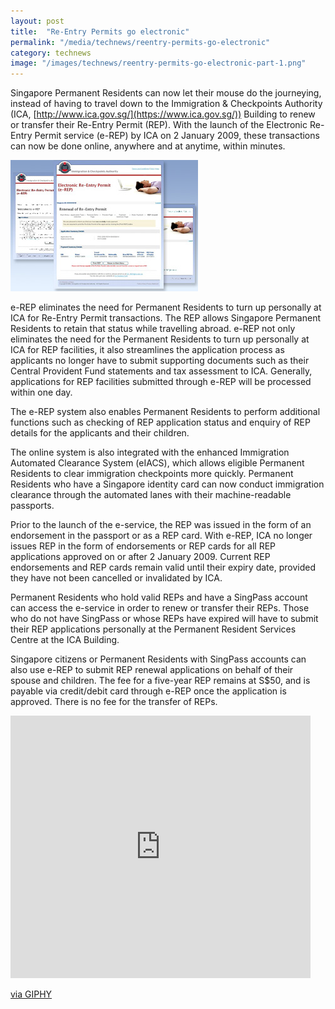 ```yaml
---
layout: post
title:  "Re-Entry Permits go electronic"
permalink: "/media/technews/reentry-permits-go-electronic"
category: technews
image: "/images/technews/reentry-permits-go-electronic-part-1.png"
---
```


Singapore Permanent Residents can now let their mouse do the journeying, instead of having to travel down to the Immigration & Checkpoints Authority (ICA, [http://www.ica.gov.sg/](https://www.ica.gov.sg/)) Building to renew or transfer their Re-Entry Permit (REP). With the launch of the Electronic Re-Entry Permit service (e-REP) by ICA on 2 January 2009, these transactions can now be done online, anywhere and at anytime, within minutes.

![Re-Entry Permits go electronic](/images/technews/reentry-permits-go-electronic-part-1.png)

e-REP eliminates the need for Permanent Residents to turn up personally at ICA for Re-Entry Permit transactions.
The REP allows Singapore Permanent Residents to retain that status while travelling abroad. e-REP not only eliminates the need for the Permanent Residents to turn up personally at ICA for REP facilities, it also streamlines the application process as applicants no longer have to submit supporting documents such as their Central Provident Fund statements and tax assessment to ICA. Generally, applications for REP facilities submitted through e-REP will be processed within one day.

The e-REP system also enables Permanent Residents to perform additional functions such as checking of REP application status and enquiry of REP details for the applicants and their children.

The online system is also integrated with the enhanced Immigration Automated Clearance System (eIACS), which allows eligible Permanent Residents to clear immigration checkpoints more quickly. Permanent Residents who have a Singapore identity card can now conduct immigration clearance through the automated lanes with their machine-readable passports.

Prior to the launch of the e-service, the REP was issued in the form of an endorsement in the passport or as a REP card. With e-REP, ICA no longer issues REP in the form of endorsements or REP cards for all REP applications approved on or after 2 January 2009. Current REP endorsements and REP cards remain valid until their expiry date, provided they have not been cancelled or invalidated by ICA.

Permanent Residents who hold valid REPs and have a SingPass account can access the e-service in order to renew or transfer their REPs. Those who do not have SingPass or whose REPs have expired will have to submit their REP applications personally at the Permanent Resident Services Centre at the ICA Building.

Singapore citizens or Permanent Residents with SingPass accounts can also use e-REP to submit REP renewal applications on behalf of their spouse and children. The fee for a five-year REP remains at S$50, and is payable via credit/debit card through e-REP once the application is approved. There is no fee for the transfer of REPs.

<iframe src="https://giphy.com/embed/3o7TKB3oifq46DDhOE" width="480" height="420" frameBorder="0" class="giphy-embed" allowFullScreen></iframe><p><a href="https://giphy.com/gifs/nba-basketball-no-3o7TKB3oifq46DDhOE">via GIPHY</a></p>
